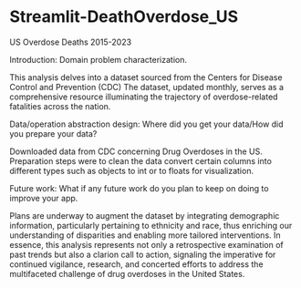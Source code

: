# Streamlit-DeathOverdose_US
US Overdose Deaths 2015-2023 

Introduction: Domain problem characterization.


This analysis delves into a dataset sourced from the Centers for Disease Control and Prevention (CDC)
The dataset, updated monthly, serves as a comprehensive resource illuminating the trajectory of overdose-related fatalities across the nation. 



Data/operation abstraction design:
Where did you get your data/How did you prepare your data?

Downloaded data from CDC concerning Drug Overdoses in the US. Preparation steps were to clean the data convert certain columns into different types such as objects to int or to floats for visualization. 



Future work:
What if any future work do you plan to keep on doing to improve your app.

Plans are underway to augment the dataset by integrating demographic information, particularly pertaining to ethnicity and race, thus enriching our understanding of disparities and enabling more tailored interventions. 
In essence, this analysis represents not only a retrospective examination of past trends but also a clarion call to action, signaling the imperative for continued vigilance, research, and concerted efforts to address the multifaceted challenge of drug overdoses in the United States.
